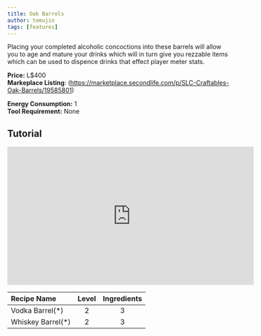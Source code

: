 ```yaml
---
title: Oak Barrels
author: temujin
tags: [features]
---
```

Placing your completed alcoholic concoctions into these barrels will allow you to age and mature your drinks which will in turn give you rezzable items which can be used to dispence drinks that effect player meter stats.

**Price:** L$400<br>
**Markeplace Listing**: (https://marketplace.secondlife.com/p/SLC-Craftables-Oak-Barrels/19585801)<br>

**Energy Consumption:** 1<br>
**Tool Requirement:** None

## Tutorial
<iframe width="560" height="315" src="https://www.youtube.com/embed/4uBKn_1LO2Q" frameborder="0" allow="accelerometer; autoplay; encrypted-media; gyroscope; picture-in-picture" allowfullscreen></iframe>

| Recipe Name       | Level | Ingredients |
|:------------------|:-----:|:-----------:|
| Vodka Barrel(*)   |   2   |     3       |
| Whiskey Barrel(*) |   2   |     3       |
